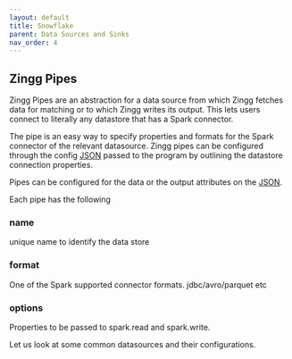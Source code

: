 ```yaml
---
layout: default
title: Snowflake
parent: Data Sources and Sinks
nav_order: 4
---
```

## Zingg Pipes

Zingg Pipes are an abstraction for a data source from which Zingg fetches data for matching or to which Zingg writes its output. This lets users connect to literally any datastore that has a Spark connector.

The pipe is an easy way to specify properties and formats for the Spark connector of the relevant datasource. Zingg pipes can be configured through the config [JSON](configuration.md) passed to the program by outlining the datastore connection properties. 

Pipes can be configured for the data or the output attributes on the [JSON](configuration.md). 

Each pipe has the following

### name

unique name to identify the data store

### format

One of the Spark supported connector formats. jdbc/avro/parquet etc

### options

Properties to be passed to spark.read and spark.write.

Let us look at some common datasources and their configurations. 






